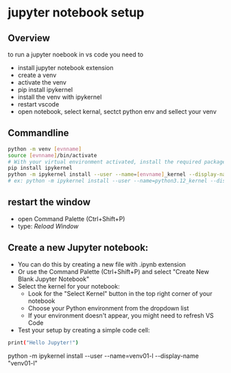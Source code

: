 # jupyter notebook setup

## Overview
to run a jupyter noebook in vs code you need to

+ install jupyter notebook extension
+ create a venv
+ activate the venv
+ pip install ipykernel
+ install the venv with ipykernel
+ restart vscode
+ open notebook, select kernal, sectct python env and sellect your venv

## Commandline

```bash
python -m venv [evnname]
source [evnname]/bin/activate
# With your virtual environment activated, install the required packages:
pip install ipykernel 
python -m ipykernel install --user --name=[envname]_kernel --display-name "[envname]_kernel"
# ex: python -m ipykernel install --user --name=python3.12_kernel --display-name "Python 3.12_kernel"
```
## restart the window

+ open Command Palette (Ctrl+Shift+P)
+ type: *Reload Window*


## Create a new Jupyter notebook:

+ You can do this by creating a new file with .ipynb extension
+ Or use the Command Palette (Ctrl+Shift+P) and select "Create New Blank Jupyter Notebook"
+ Select the kernel for your notebook:
  + Look for the "Select Kernel" button in the top right corner of your notebook
  + Choose your Python environment from the dropdown list
  + If your environment doesn't appear, you might need to refresh VS Code
+ Test your setup by creating a simple code cell:

```bash
print("Hello Jupyter!")
```
python -m ipykernel install --user --name=venv01-l --display-name "venv01-l"